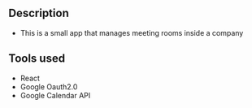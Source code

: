 
## Description

- This is a small app that manages meeting rooms inside a company

## Tools used

- React
- Google Oauth2.0
- Google Calendar API

